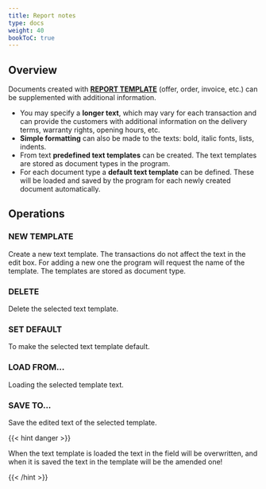 ```yaml
---
title: Report notes
type: docs
weight: 40
bookToC: true
---
```


## Overview

Documents created with [**REPORT TEMPLATE**](/docs/client/program/editor) (offer, order, invoice, etc.) can be supplemented with additional information.
- You may specify a **longer text**, which may vary for each transaction and can provide the customers with additional information on the delivery terms, warranty rights, opening hours, etc.
- **Simple formatting** can also be made to the texts: bold, italic fonts, lists, indents.
- From text **predefined text templates** can be created. The text templates are stored as document types in the program.
- For each document type a **default text template** can be defined. These will be loaded 
and saved by  the program for each newly created document automatically.

## Operations

### NEW TEMPLATE
Create a new text template. The transactions do not affect the text in the edit box. For adding a new one the program will request the name of the template. The templates are stored as document type.

### DELETE
Delete the selected text template.

### SET DEFAULT
To make the selected text template default.

### LOAD FROM...
Loading the selected template text. 

### SAVE TO...
Save the edited text of the selected template.

{{< hint danger >}}

When the text template is loaded the text in the field will be overwritten, and when it is saved the text in the template will be the amended one!

{{< /hint >}}

